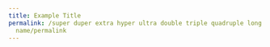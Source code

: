 ```yaml
---
title: Example Title
permalink: /super duper extra hyper ultra double triple quadruple long folder
  name/permalink
---
```

